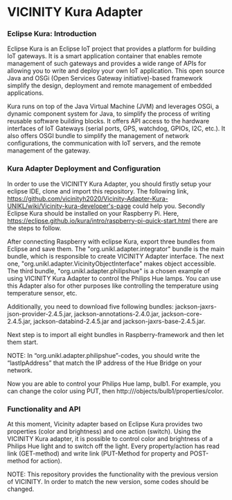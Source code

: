 # VICINITY Kura Adapter

### Eclipse Kura: Introduction
Eclipse Kura is an Eclipse IoT project that provides a platform for building IoT gateways. It is a smart application container that enables remote management of such gateways and provides a wide range of APIs for allowing you to write and deploy your own IoT application. This open source Java and OSGi (Open Services Gateway initiative)-based framework simplify the design, deployment and remote management of embedded applications.

Kura runs on top of the Java Virtual Machine (JVM) and leverages OSGi, a dynamic component system for Java, to simplify the process of writing reusable software building blocks. It offers API access to the hardware interfaces of IoT Gateways (serial ports, GPS, watchdog, GPIOs, I2C, etc.). It also offers OSGI bundle to simplify the management of network configurations, the communication with IoT servers, and the remote management of the gateway.

### Kura Adapter Deployment and Configuration
In order to use the VICINITY Kura Adapter, you should firstly setup your eclipse IDE, clone and import this repository. The following link, https://github.com/vicinityh2020/Vicinity-Adapter-Kura-UNIKL/wiki/Vicinity-kura-developer's-page could help you. Secondly Eclipse Kura should be installed on your Raspberry Pi. Here, https://eclipse.github.io/kura/intro/raspberry-pi-quick-start.html there are the steps to follow. 

After connecting Raspberry with eclipse Kura, export three bundles from Eclipse and save them. The "org.unikl.adapter.integrator" bundle is the main bundle, which is responsible to create VICINITY Adapter interface. The next one, "org.unikl.adapter.VicinityObjectInterface" makes object accessible. The third bundle, "org.unikl.adapter.philipshue" is a chosen example of using VICINITY Kura Adapter to control the Philips Hue lamps. You can use this Adapter also for other purposes like controlling the temperature using temperature sensor, etc. 

Additionally, you need to download five following bundles: jackson-jaxrs-json-provider-2.4.5.jar, jackson-annotations-2.4.0.jar, jackson-core-2.4.5.jar, jackson-databind-2.4.5.jar and jackson-jaxrs-base-2.4.5.jar.

Next step is to import all eight bundles in Raspberry-framework and then let them start.

NOTE: In “org.unikl.adapter.philipshue”-codes, you should write the “lastIpAddress” that match the IP address of the Hue Bridge on your network.

Now you are able to control your Philips Hue lamp, bulb1. For example, you can change the color using PUT, then http://<your-raspberry-ip-address>/objects/bulb1/properties/color.

### Functionality and API
At this moment, Vicinity adapter based on Eclipse Kura provides two properties (color and brightness) and one action (switch). Using the VICINITY Kura adapter, it is possible to control color and brightness of a Philips Hue light and to switch off the light. Every property/action has read link (GET-method) and write link (PUT-Method for property and POST-method for action).

NOTE: This repository provides the functionality with the previous version of VICINITY. In order to match the new version, some codes should be changed.

